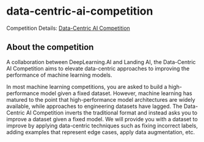 # data-centric-ai-competition

Competition Details: [Data-Centric AI Competition](https://https-deeplearning-ai.github.io/data-centric-comp/)

## About the competition

A collaboration between DeepLearning.AI and Landing AI, the Data-Centric AI Competition aims to elevate data-centric approaches to improving the performance of machine learning models.

In most machine learning competitions, you are asked to build a high-performance model given a fixed dataset. However, machine learning has matured to the point that high-performance model architectures are widely available, while approaches to engineering datasets have lagged. The Data-Centric AI Competition inverts the traditional format and instead asks you to improve a dataset given a fixed model. We will provide you with a dataset to improve by applying data-centric techniques such as fixing incorrect labels, adding examples that represent edge cases, apply data augmentation, etc.
